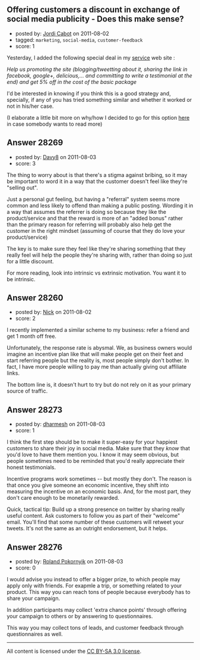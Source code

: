 ## Offering customers a discount in exchange of social media publicity - Does this make sense?

- posted by: [Jordi Cabot](https://stackexchange.com/users/-1/12150-jordi-cabot) on 2011-08-02
- tagged: `marketing`, `social-media`, `customer-feedback`
- score: 1

Yesterday, I added the following special deal in my [service][1] web site :

*Help us promoting the site (blogging/tweetting about it, sharing the link in facebook, google+, delicious,… and committing to write a testimonial at the end) and get 5% off in the cost of the basic package*

I'd be interested in knowing if you think this is a good strategy and, specially, if any of you has tried something similar and whether it worked or not in his/her case.

(I elaborate a little bit more on why/how I decided to go for this option [here][2] in case somebody wants to read more)


  [1]: http://wordpressdrupal.com/
  [2]: http://storiesfailedentrepreneur.wordpress.com/2011/08/02/offering-a-discount-in-exchange-of-social-media-publicity/


## Answer 28269

- posted by: [Davy8](https://stackexchange.com/users/-1/4912-davy8) on 2011-08-03
- score: 3

The thing to worry about is that there's a stigma against bribing, so it may be important to word it in a way that the customer doesn't feel like they're "selling out".

Just a personal gut feeling, but having a "referral" system seems more common and less likely to offend than making a public posting.  Wording it in a way that assumes the referrer is doing so because they like the product/service and that the reward is more of an "added bonus" rather than the primary reason for referring will probably also help get the customer in the right mindset (assuming of course that they do love your product/service)

The key is to make sure they feel like they're sharing something that they really feel will help the people they're sharing with, rather than doing so just for a little discount.

For more reading, look into intrinsic vs extrinsic motivation.  You want it to be intrinsic.


## Answer 28260

- posted by: [Nick](https://stackexchange.com/users/-1/11400-nick) on 2011-08-02
- score: 2

I recently implemented a similar scheme to my business: refer a friend and get 1 month off free.

Unfortunately, the response rate is abysmal. We, as business owners would imagine an incentive plan like that will make people get on their feet and start referring people but the reality is, most people simply don't bother. In fact, I have more people willing to pay me than actually giving out affiliate links.


The bottom line is, it doesn't hurt to try but do not rely on it as your primary source of traffic.


## Answer 28273

- posted by: [dharmesh](https://stackexchange.com/users/-1/4-dharmesh) on 2011-08-03
- score: 1

I think the first step should be to make it super-easy for your happiest customers to share their joy in social media.  Make sure that they *know* that you'd love to have them mention you.  I know it may seem obvious, but people sometimes need to be reminded that you'd really appreciate their honest testimonials.  

Incentive programs work sometimes -- but mostly they don't.  The reason is that once you give someone an economic incentive, they shift into measuring the incentive on an economic basis.  And, for the most part, they don't care enough to be monetarily rewarded.  

Quick, tactical tip:  Build up a strong presence on twitter by sharing really useful content.  Ask customers to follow you as part of their "welcome" email.  You'll find that some number of these customers will retweet your tweets.  It's not the same as an outright endorsement, but it helps.


## Answer 28276

- posted by: [Roland Pokornyik](https://stackexchange.com/users/-1/7198-roland-pokornyik) on 2011-08-03
- score: 0

I would advise you instead to offer a bigger prize, to which people may apply only with friends. 
For exapmle a trip, or something related to your product. This way you can reach tons of people because everybody has to share your campaign.

In addition participants may collect 'extra chance points' through offering your campaign to others or by answering to questionnaires.

This way you may collect tons of leads, and customer feedback through questionnaires as well. 



---

All content is licensed under the [CC BY-SA 3.0 license](https://creativecommons.org/licenses/by-sa/3.0/).
